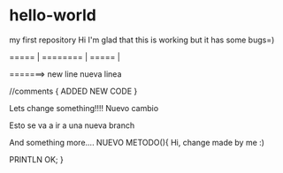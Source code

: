 # hello-world
my first repository
Hi I'm glad that this is working but it has some bugs=)


===== | ========
       |
===== |

=======>
new line
nueva linea

//comments
{
ADDED NEW CODE
}

Lets change something!!!!
Nuevo cambio

Esto se va a ir a una nueva branch

And something more....
NUEVO METODO(){
Hi, change made by me :)

PRINTLN OK;
}

